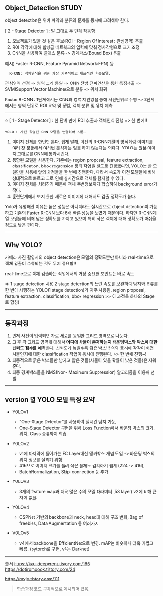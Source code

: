 ## Object_Detection STUDY
object detection은 위치 파악과 분류의 문제를 동시에 고려해야 한다.


[ 2 - Stage Detector ] : 말 그대로 두 단계 작동함

  1) 오브젝트가 있을 것 같은 후보(ROI - Region Of Interest : 관심영역) 추출
  2) ROI 각각에 대해 합성곱 네트워크의 입력에 맞춰 정사각형으로 크기 조정
  3) CNN을 사용하여 클래스 분류 -> 경계박스(Bound Box) 추출

  예시) Faster R-CNN, Feature Pyramid Network(FPN) 등
      
      R-CNN: 객체인식을 위한 가장 기본적이고 대표적인 학습모델.

관심영역 선정 -> 영역 크기 통일 -> CNN 전방 전파연산을 통한 특징추출 -> SVM(Support Vector Machine)으로 분류 -> 위치 회귀
            
            
Faster R-CNN 
: 1단계에서는 CNN과 영역 제안망을 통해 사진단위로 수행 -> 2단계에서는 영역 단위로 ROI 요약 및 정렬, 객체 분류 및 위치 예측

    
---

⭐️ [ 1 - Stage Detector ] : 한 단계 만에 ROI 추출과 객체인식 진행 => 한 번에!!
    
    YOLO : 사전 학습된 CNN 모델을 변형하여 사용. 

1. 이미지 전체를 한번만 본다. 쉽게 말해, 이전의 R-CNN계열의 방식처럼 이미지를 여러 장 분할해서 여러번 분석하는 일을 하지 않는다는 의미다. YOLO는 원본 이미지 그대로를 CNN에 통과시킨다.
2. 통합된 모델을 사용한다. 기존에는 region proposal, feature extraction, classification, bbox regression 등의 작업을 별도로 진행했다면,
  YOLO는 한 모델만을 사용해 앞의 과정들을 한 번에 진행한다. 따라서 속도가 이전 모델들에 비해 상대적으로 빠르고 그로 인해 실시간으로 객체를 탐지할 수 있다.
3. 이미지 전체를 처리하기 때문에 객체 주변정보까지 학습하여 background error가 적다.
4. 훈련단계에서 보지 못한 새로운 이미지에 대해서도 검출 정확도가 높다. 

Yolo가 유명해진 이유는 높은 성능은 아니더라도 실시간으로  object detection이 가능하고 기존의  Faster R-CNN 보다 6배 빠른 성능을 보였기 때문이다.
하지만 R-CNN계열 모델들에 비해 낮은 정확도를 가지고 있으며 특히 작은 객체에 대해 정확도가 아쉬울 정도로 낮은 편이다.


---

## Why YOLO?

카메라 사진 촬영시의 object detection은 
모델의 정확도뿐만 아니라 real-time으로 객체 검출이 수행되는 것도 무지 중요함!!

real-time으로 객체 검출하는 작업에서의 가장 중요한 포인트는 바로 속도

=> 1 stage detection 사용
2 stage detection의 느린 속도를 보완하여 탐지와 분류를 한 번이 시행하는 YOLO(1 stage detection)가 자주 사용됨. region proposal, feature extraction, classification, bbox regression >> 이 과정을 하나의 Stage로 합침)



---

## 동작과정

1. 먼저 사진이 입력되면 가로 세로를 동일한 그리드 영역으로 나눈다. 
2. 그 후 각 그리드 영역에 대해서 **어디에 사물이 존재하는지 바운딩박스와 박스에 대한 신뢰도 점수를 예측**한다. 신뢰도가 높을수록 굵은 박스!!!
   이와 동시에 각각이 어떤 사물인지에 대한 classification 작업이 동시에 진행된다.  >>  한 번에 진행~!
3. 최종적으로 굵은 박스들만 남기고 얇은 것들(사물이 있을 확률이 낮은 것들)은 지워 준다.
4. 최종 경계박스들을  NMS(Non- Maximum Suppression) 알고리즘을 이용해 선별

---

## version 별 YOLO 모델 특징 요약

- YOLOv1
  - "One-Stage Detector"를 사용하여 실시간 탐지 가능,
  - One-Stage Detector 구현을 위해 Loss Function에서 바운딩 박스의 크기, 위치, Class 종류까지 학습.

 

- YOLOv2
  - v1에 마지막에 들어가는 FC Layer대신 앵커박스 개념 도입 -> 바운딩 박스의 위치 정보를 살리기 위함
  - 416으로 이미지 크기를 늘려 작은 물체도 감지하기 쉽게 (224 -> 416),
  - BatchNormalization, Skip-connection 등 추가

 
- YOLOv3
  - 3개의 feature map과 더욱 많은 수의 모델 파라미터 (53 layer) v2에 비해 큰 차이 없음.

- YOLOv4
  - CSPNet 기반의 backbone과 neck, head에 대해 구조 변화, Bag of freebies, Data Augmentation 등 여러가지

- VOLOv5
  - v4에서 backbone을 EfficientNet으로 변경. mAP는 비슷하나 더욱 가볍고 빠름. (pytorch로 구현, v4는 Darknet)

---

출처
https://kau-deeperent.tistory.com/155
https://dotiromoook.tistory.com/24

https://mvje.tistory.com/111 
> 학습과정 코드 구체적으로 제시되어 있음.
